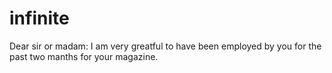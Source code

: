 # infinite
Dear sir or madam:
I am very greatful to have been employed by you for the past two manths for your magazine. 
